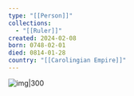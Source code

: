 ```yaml
---
type: "[[Person]]"
collections:
  - "[[Ruler]]"
created: 2024-02-08
born: 0748-02-01
died: 0814-01-28
country: "[[Carolingian Empire]]"
---
```

![img|300](https://upload.wikimedia.org/wikipedia/commons/f/fb/Charlemagne_denier_Mayence_812_814.jpg)
